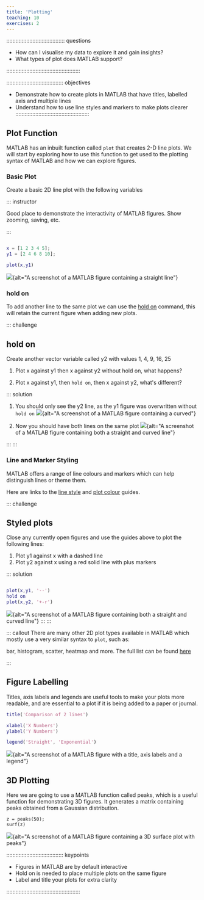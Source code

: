 ```yaml
---
title: 'Plotting'
teaching: 10
exercises: 2
---
```


:::::::::::::::::::::::::::::::::::::: questions 

- How can I visualise my data to explore it and gain insights?
- What types of plot does MATLAB support?

::::::::::::::::::::::::::::::::::::::::::::::::

::::::::::::::::::::::::::::::::::::: objectives

- Demonstrate how to create plots in MATLAB that have titles, labelled axis and multiple lines
- Understand how to use line styles and markers to make plots clearer
::::::::::::::::::::::::::::::::::::::::::::::::

## Plot Function

MATLAB has an inbuilt function called `plot` that creates 2-D line plots. We will start by exploring how to use this function to get used to
the plotting syntax of MATLAB and how we can explore figures.


### Basic Plot

Create a basic 2D line plot with the following variables

::: instructor

Good place to demonstrate the interactivity of MATLAB figures. Show zooming, saving, etc.

:::
``` MATLAB

x = [1 2 3 4 5];
y1 = [2 4 6 8 10];

plot(x,y1)

```

![](fig/plot1.png){alt="A screenshot of a MATLAB figure containing a straight line"}

### hold on

To add another line to the same plot we can use the [hold on](https://uk.mathworks.com/help/matlab/ref/hold.html) command, this will retain the current figure when adding new plots.

::: challenge

## hold on

Create another vector variable called y2 with values 1, 4, 9, 16, 25

1. Plot x against y1 then x against y2 without hold on, what happens?

2. Plot x against y1, then `hold on`, then x against y2, what's different?

::: solution

1. You should only see the y2 line, as the y1 figure was overwritten without `hold on`
![](fig/plot2.png){alt="A screenshot of a MATLAB figure containing a curved"}

2. Now you should have both lines on the same plot
![](fig/plot3.png){alt="A screenshot of a MATLAB figure containing both a straight and curved line"}

:::
:::

### Line and Marker Styling
MATLAB offers a range of line colours and markers which can help distinguish lines or theme them.

Here are links to the [line style](https://uk.mathworks.com/help/matlab/creating_plots/specify-line-and-marker-appearance-in-plots.html) and [plot colour](https://uk.mathworks.com/help/matlab/creating_plots/specify-plot-colors.html) guides.

::: challenge
## Styled plots

Close any currently open figures and use the guides above to plot the following lines:

1. Plot y1 against x with a dashed line
2. Plot y2 against x using a red solid line with plus markers

::: solution

``` MATLAB

plot(x,y1, '--')
hold on
plot(x,y2, '+-r')

```

![](fig/plot_markers.png){alt="A screenshot of a MATLAB figure containing both a straight and curved line"}
:::
:::

::: callout
There are many other 2D plot types available in MATLAB which mostly use a very similar syntax to `plot`, such as:

bar, histogram, scatter, heatmap and more. The full list can be found [here](https://uk.mathworks.com/help/matlab/creating_plots/types-of-matlab-plots.html)

:::


## Figure Labelling

Titles, axis labels and legends are useful tools to make your plots more readable, and are essential to a plot if it is being added to a paper or journal.


``` MATLAB
title('Comparison of 2 lines')

xlabel('X Numbers')
ylabel('Y Numbers')

legend('Straight', 'Exponential')
```
![](fig/plot3.png){alt="A screenshot of a MATLAB figure with a title, axis labels and a legend"}




## 3D Plotting

Here we are going to use a MATLAB function called peaks, which is a useful function for demonstrating 3D figures. It generates a matrix containing peaks obtained from a Gaussian distribution.

```
z = peaks(50);
surf(z)
```

![](fig/plot_surf.png){alt="A screenshot of a MATLAB figure containing a 3D surface plot with peaks"}

::::::::::::::::::::::::::::::::::::: keypoints 

- Figures in MATLAB are by default interactive
- Hold on is needed to place multiple plots on the same figure
- Label and title your plots for extra clarity

::::::::::::::::::::::::::::::::::::::::::::::::

